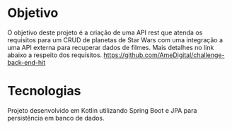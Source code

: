 # Objetivo
O objetivo deste projeto é a criação de uma API rest que atenda os requisitos para um CRUD de planetas de Star Wars com uma integração a uma API externa para recuperar dados de filmes. Mais detalhes no link abaixo a respeito dos requisitos.
https://github.com/AmeDigital/challenge-back-end-hit

# Tecnologias
Projeto desenvolvido em Kotlin utilizando Spring Boot e JPA para persistência em banco de dados.

